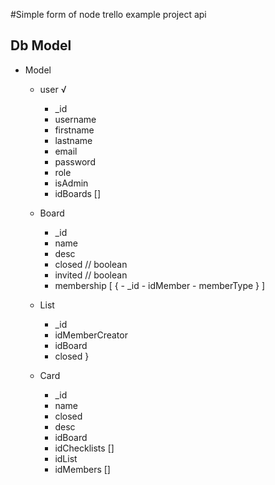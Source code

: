 #Simple form of node trello example project api


## Db Model
- Model
  - user √
    - _id
    - username
    - firstname
    - lastname
    - email
    - password
    - role
    - isAdmin
    - idBoards []

  - Board
    - _id
    - name
    - desc
    - closed // boolean
    - invited // boolean
    - membership [
        {
          - _id
          - idMember
          - memberType
        }
    ]

  - List
    - _id
    - idMemberCreator
    - idBoard
    - closed
  }

  - Card
    - _id
    - name
    - closed
    - desc
    - idBoard
    - idChecklists []
    - idList
    - idMembers []


